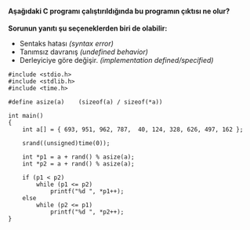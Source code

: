 #### Aşağıdaki C programı çalıştırıldığında bu programın çıktısı ne olur?

**Sorunun yanıtı şu seçeneklerden biri de olabilir:**
+ Sentaks hatası _(syntax error)_
+ Tanımsız davranış *(undefined behavior)*
+ Derleyiciye göre değişir. *(implementation defined/specified)*

```
#include <stdio.h>
#include <stdlib.h>
#include <time.h>

#define asize(a)    (sizeof(a) / sizeof(*a))

int main()
{
	int a[] = { 693, 951, 962, 787,  40, 124, 328, 626, 497, 162 };

	srand((unsigned)time(0));

	int *p1 = a + rand() % asize(a);
	int *p2 = a + rand() % asize(a);

	if (p1 < p2)
		while (p1 <= p2)
			printf("%d ", *p1++);
	else
		while (p2 <= p1)
			printf("%d ", *p2++);
}

```
